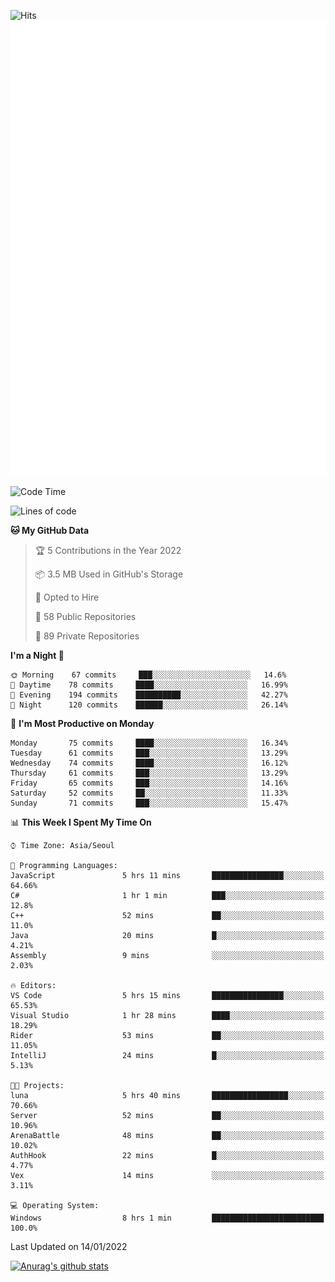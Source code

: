 ![Hits](https://hits.seeyoufarm.com/api/count/incr/badge.svg?url=https%3A%2F%2Fgithub.com%2Fkokose1234&count_bg=%2379C83D&title_bg=%23555555&icon=apple.svg&icon_color=%23E7E7E7&title=hits&edge_flat=false)
<br/>
![Metrics](https://github.com/kokose1234/kokose1234/blob/main/github-metrics.svg)

<!--START_SECTION:waka-->
![Code Time](http://img.shields.io/badge/Code%20Time-361%20hrs%2055%20mins-blue)

![Lines of code](https://img.shields.io/badge/From%20Hello%20World%20I%27ve%20Written-8%20Million%20lines%20of%20code-blue)

**🐱 My GitHub Data** 

> 🏆 5 Contributions in the Year 2022
 > 
> 📦 3.5 MB Used in GitHub's Storage 
 > 
> 💼 Opted to Hire
 > 
> 📜 58 Public Repositories 
 > 
> 🔑 89 Private Repositories  
 > 
**I'm a Night 🦉** 

```text
🌞 Morning    67 commits     ███░░░░░░░░░░░░░░░░░░░░░░   14.6% 
🌆 Daytime    78 commits     ████░░░░░░░░░░░░░░░░░░░░░   16.99% 
🌃 Evening    194 commits    ██████████░░░░░░░░░░░░░░░   42.27% 
🌙 Night      120 commits    ██████░░░░░░░░░░░░░░░░░░░   26.14%

```
📅 **I'm Most Productive on Monday** 

```text
Monday       75 commits     ████░░░░░░░░░░░░░░░░░░░░░   16.34% 
Tuesday      61 commits     ███░░░░░░░░░░░░░░░░░░░░░░   13.29% 
Wednesday    74 commits     ████░░░░░░░░░░░░░░░░░░░░░   16.12% 
Thursday     61 commits     ███░░░░░░░░░░░░░░░░░░░░░░   13.29% 
Friday       65 commits     ███░░░░░░░░░░░░░░░░░░░░░░   14.16% 
Saturday     52 commits     ██░░░░░░░░░░░░░░░░░░░░░░░   11.33% 
Sunday       71 commits     ███░░░░░░░░░░░░░░░░░░░░░░   15.47%

```


📊 **This Week I Spent My Time On** 

```text
⌚︎ Time Zone: Asia/Seoul

💬 Programming Languages: 
JavaScript               5 hrs 11 mins       ████████████████░░░░░░░░░   64.66% 
C#                       1 hr 1 min          ███░░░░░░░░░░░░░░░░░░░░░░   12.8% 
C++                      52 mins             ██░░░░░░░░░░░░░░░░░░░░░░░   11.0% 
Java                     20 mins             █░░░░░░░░░░░░░░░░░░░░░░░░   4.21% 
Assembly                 9 mins              ░░░░░░░░░░░░░░░░░░░░░░░░░   2.03%

🔥 Editors: 
VS Code                  5 hrs 15 mins       ████████████████░░░░░░░░░   65.53% 
Visual Studio            1 hr 28 mins        ████░░░░░░░░░░░░░░░░░░░░░   18.29% 
Rider                    53 mins             ██░░░░░░░░░░░░░░░░░░░░░░░   11.05% 
IntelliJ                 24 mins             █░░░░░░░░░░░░░░░░░░░░░░░░   5.13%

🐱‍💻 Projects: 
luna                     5 hrs 40 mins       █████████████████░░░░░░░░   70.66% 
Server                   52 mins             ██░░░░░░░░░░░░░░░░░░░░░░░   10.96% 
ArenaBattle              48 mins             ██░░░░░░░░░░░░░░░░░░░░░░░   10.02% 
AuthHook                 22 mins             █░░░░░░░░░░░░░░░░░░░░░░░░   4.77% 
Vex                      14 mins             ░░░░░░░░░░░░░░░░░░░░░░░░░   3.11%

💻 Operating System: 
Windows                  8 hrs 1 min         █████████████████████████   100.0%

```


 Last Updated on 14/01/2022
<!--END_SECTION:waka-->

[![Anurag's github stats](https://github-readme-stats.vercel.app/api?username=kokose1234&theme=dracula)](https://github.com/anuraghazra/github-readme-stats)



	
